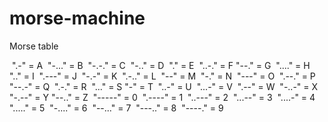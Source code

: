 # morse-machine

Morse table

​    ".-" = A
​    "-..." = B
​    "-.-." = C
​    "-.." = D
​    "." = E
​    "..-." = F
​    "--." = G
​    "...." = H
​    ".." = I
​    ".---" = J
​    "-.-" = K
​    ".-.." = L
​    "--" = M
​    "-." = N
​    "---" = O
​    ".--." = P
​    "--.-" = Q
​    ".-." = R
​    "..." = S
​    "-" = T
​    "..-" = U
​    "...-" = V
​    ".--" = W
​    "-..-" = X
​    "-.--" = Y
​    "--.." = Z
​    "-----" = 0
​    ".----" = 1
​    "..---" = 2
​    "...--" = 3
​    "....-" = 4
​    "....." = 5
​    "-...." = 6
​    "--..." = 7
​    "---.." = 8
​    "----." = 9
